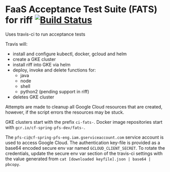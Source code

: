 # FaaS Acceptance Test Suite (FATS) for riff [![Build Status](https://travis-ci.org/projectriff/fats.svg?branch=travis)](https://travis-ci.org/projectriff/fats)

Uses travis-ci to run acceptance tests

Travis will:
- install and configure kubectl, docker, gcloud and helm
- create a GKE cluster
- install riff into GKE via helm
- deploy, invoke and delete functions for:
    - java
    - node
    - shell
    - python2 (pending support in riff)
- deletes GKE cluster

Attempts are made to cleanup all Google Cloud resources that are
created, however, if the script errors the resources may be stuck.

GKE clusters start with the prefix `ci-fats-`.
Docker image repositories start with `gcr.io/cf-spring-pfs-dev/fats-`.

The `pfs-ci@cf-spring-pfs-eng.iam.gserviceaccount.com` service account
is used to access Google Cloud. The authentication key-file is provided
as a base64 encoded secure env var named `GCLOUD_CLIENT_SECRET`. To
rotate the credentials, update the secure env var section of the
travis-ci settings with the value generated from
`cat [downloaded keyfile].json | base64 | pbcopy`.
